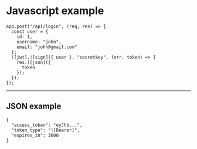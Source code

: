# Javascript example

```javascript?test
app.post("/api/login", (req, res) => {
  const user = {
    id: 1,
    username: "john",
    email: "john@gmail.com"
  };
  ![jwt].![sign]({ user }, "secretkey", (err, token) => {
    res.![json]({
      token
    });
  });
});
```

---

## JSON example

```json?test
{
  "access_token": "eyJhb...",
  "token_type": "![Bearer]",
  "expires_in": 3600
}
```
